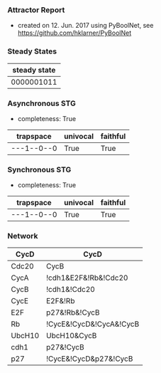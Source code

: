 

### Attractor Report
 * created on 12. Jun. 2017 using PyBoolNet, see https://github.com/hklarner/PyBoolNet

### Steady States
| steady state |
| ------------ | 
| 0000001011   |

### Asynchronous STG
 * completeness: True

| trapspace      | univocal  | faithful  |
| -------------- | --------- | --------- |
| ---1--0--0     | True      | True      |

### Synchronous STG
 * completeness: True

| trapspace      | univocal  | faithful  |
| -------------- | --------- | --------- |
| ---1--0--0     | True      | True      |

### Network
| CycD    | CycD                                                                                            |
| ------- | ----------------------------------------------------------------------------------------------- |
| Cdc20   | CycB                                                                                            |
| CycA    | !cdh1&E2F&!Rb&!Cdc20 | !UbcH10&E2F&!Rb&!Cdc20 | !cdh1&CycA&!Rb&!Cdc20 | !UbcH10&CycA&!Rb&!Cdc20 |
| CycB    | !cdh1&!Cdc20                                                                                    |
| CycE    | E2F&!Rb                                                                                         |
| E2F     | p27&!Rb&!CycB | !CycA&!Rb&!CycB                                                                 |
| Rb      | !CycE&!CycD&!CycA&!CycB | !CycD&p27&!CycB                                                       |
| UbcH10  | UbcH10&CycB | UbcH10&CycA | UbcH10&Cdc20 | !cdh1                                                |
| cdh1    | p27&!CycB | !CycA&!CycB | Cdc20                                                                 |
| p27     | !CycE&!CycD&p27&!CycB | !CycD&p27&!CycA&!CycB | !CycE&!CycD&!CycA&!CycB                         |

